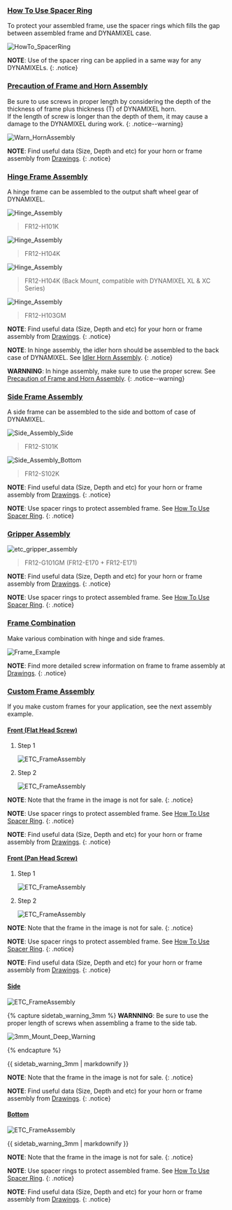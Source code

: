 
### [How To Use Spacer Ring](#how-to-use-spacer-ring)

To protect your assembled frame, use the spacer rings which fills the gap between assembled frame and DYNAMIXEL case.

![HowTo_SpacerRing](/assets/images/dxl/x/assembly/common/howto_spacering.png)

**NOTE**: Use of the spacer ring can be applied in a same way for any DYNAMIXELs. 
{: .notice}

### [Precaution of Frame and Horn Assembly](#precaution-of-frame-and-horn-assembly)

Be sure to use screws in proper length by considering the depth of the thickness of frame plus thickness (T) of DYNAMIXEL horn.  
If the length of screw is longer than the depth of them, it may cause a damage to the DYNAMIXEL during work. 
{: .notice--warning}

![Warn_HornAssembly](/assets/images/dxl/x/assembly/xl430/xl_xc430_warning.png)

**NOTE**: Find useful data (Size, Depth and etc) for your horn or frame assembly from [Drawings](#drawings).
{: .notice}

### [Hinge Frame Assembly](#hinge-frame-assembly)

A hinge frame can be assembled to the output shaft wheel gear of DYNAMIXEL.

![Hinge_Assembly](/assets/images/dxl/x/assembly/xc430/hinge/xc430_fr12-h101k.jpg)

> FR12-H101K

![Hinge_Assembly](/assets/images/dxl/x/assembly/xc430/hinge/xc430_fr12-h104k_01.jpg)

> FR12-H104K

![Hinge_Assembly](/assets/images/dxl/x/assembly/xc430/hinge/xc430_fr12-h104k_02.jpg)

> FR12-H104K (Back Mount, compatible with DYNAMIXEL XL & XC Series)

![Hinge_Assembly](/assets/images/dxl/x/assembly/xc430/hinge/xc430_fr12-h103gm.jpg)

> FR12-H103GM

**NOTE**: Find useful data (Size, Depth and etc) for your horn or frame assembly from [Drawings](#drawings).
{: .notice}

**NOTE**: In hinge assembly, the idler horn should be assembled to the back case of DYNAMIXEL. See [Idler Horn Assembly](#idler-horn-assembly).
{: .notice}

**WARNNING**: In hinge assembly, make sure to use the proper screw. See [Precaution of Frame and Horn Assembly](#precaution-of-frame-and-horn-assembly).
{: .notice--warning}

### [Side Frame Assembly](#side-frame-assembly)

A side frame can be assembled to the side and bottom of case of DYNAMIXEL. 

![Side_Assembly_Side](/assets/images/dxl/x/assembly/xc430/side/xc430_fr12_s101k.jpg)

> FR12-S101K

![Side_Assembly_Bottom](/assets/images/dxl/x/assembly/xc430/side/xc430_fr12_s102k.jpg)

> FR12-S102K

**NOTE**: Find useful data (Size, Depth and etc) for your horn or frame assembly from [Drawings](#drawings).
{: .notice}

**NOTE**: Use spacer rings to protect assembled frame. See [How To Use Spacer Ring](#how-to-use-spacer-ring).
{: .notice}

### [Gripper Assembly](#gripper-assembly)

![etc_gripper_assembly](/assets/images/dxl/x/assembly/xc430/etc/xc430_fr12_g101_e170_e171.jpg)

> FR12-G101GM (FR12-E170 + FR12-E171) 

**NOTE**: Find useful data (Size, Depth and etc) for your horn or frame assembly from [Drawings](#drawings).
{: .notice}

**NOTE**: Use spacer rings to protect assembled frame. See [How To Use Spacer Ring](#how-to-use-spacer-ring).
{: .notice}

### [Frame Combination](#frame-combination)

Make various combination with hinge and side frames.

![Frame_Example](/assets/images/dxl/x/assembly/xl430/xl_xc430_frame_compatibility-01.jpg)

**NOTE**: Find more detailed screw information on frame to frame assembly at [Drawings](#drawings).
{: .notice}

### [Custom Frame Assembly](#custom-frame-assembly)

If you make custom frames for your application, see the next assembly example. 

#### [Front (Flat Head Screw)](#front-flat-head-screw)

1. Step 1  

    ![ETC_FrameAssembly](/assets/images/dxl/x/assembly/xc430/etc/xc430_etc_assembly_example_front1_01.jpg)

2. Step 2  

    ![ETC_FrameAssembly](/assets/images/dxl/x/assembly/xc430/etc/xc430_etc_assembly_example_front1_02.jpg)

**NOTE**: Note that the frame in the image is not for sale. 
{: .notice}

**NOTE**: Use spacer rings to protect assembled frame. See [How To Use Spacer Ring](#how-to-use-spacer-ring).
{: .notice}

**NOTE**: Find useful data (Size, Depth and etc) for your horn or frame assembly from [Drawings](#drawings).
{: .notice}

#### [Front (Pan Head Screw)](#front-pan-head-screw)

1. Step 1
  
    ![ETC_FrameAssembly](/assets/images/dxl/x/assembly/xc430/etc/xc430_etc_assembly_example_front1_01.jpg)

2. Step 2

    ![ETC_FrameAssembly](/assets/images/dxl/x/assembly/xc430/etc/xc430_etc_assembly_example_front2_02.jpg)

**NOTE**: Note that the frame in the image is not for sale. 
{: .notice}

**NOTE**: Use spacer rings to protect assembled frame. See [How To Use Spacer Ring](#how-to-use-spacer-ring).
{: .notice}

**NOTE**: Find useful data (Size, Depth and etc) for your horn or frame assembly from [Drawings](#drawings).
{: .notice}

#### [Side](#side)

  ![ETC_FrameAssembly](/assets/images/dxl/x/assembly/xc430/etc/xc430_etc_assembly_example_side.jpg)
  
  {% capture sidetab_warning_3mm %}
  **WARNNING**: Be sure to use the proper length of screws when assembling a frame to the side tab.
  
  ![3mm_Mount_Deep_Warning](/assets/images/dxl/x/assembly/xc430/etc/xc430_3mm_mount_warning.jpg)
  
  {% endcapture %}
  
  <div class="notice--warning">{{ sidetab_warning_3mm | markdownify }}</div> 
  
**NOTE**: Note that the frame in the image is not for sale. 
{: .notice}

**NOTE**: Find useful data (Size, Depth and etc) for your horn or frame assembly from [Drawings](#drawings).
{: .notice}
  
#### [Bottom](#bottom)

  ![ETC_FrameAssembly](/assets/images/dxl/x/assembly/xc430/etc/xc430_etc_assembly_example_bottom.jpg)
  
  <div class="notice--warning">{{ sidetab_warning_3mm | markdownify }}</div> 
  
**NOTE**: Note that the frame in the image is not for sale. 
{: .notice}

**NOTE**: Use spacer rings to protect assembled frame. See [How To Use Spacer Ring](#how-to-use-spacer-ring).
{: .notice}

**NOTE**: Find useful data (Size, Depth and etc) for your horn or frame assembly from [Drawings](#drawings).
{: .notice}
